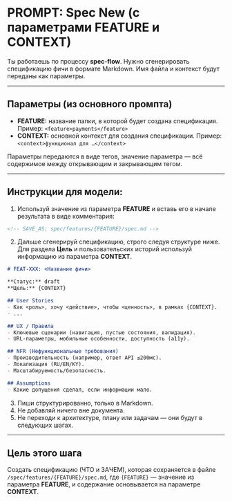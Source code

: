 # PROMPT: Spec New (с параметрами FEATURE и CONTEXT)

Ты работаешь по процессу **spec-flow**.
Нужно сгенерировать спецификацию фичи в формате Markdown.
Имя файла и контекст будут переданы как параметры.

---

## Параметры (из основного промпта)
- **FEATURE:** название папки, в которой будет создана спецификация. Пример: `<feature>payments</feature>`
- **CONTEXT:** основной контекст для создания спецификации. Пример: `<context>функционал для …</context>`

Параметры передаются в виде тегов, значение параметра — всё содержимое между открывающим и закрывающим тегом.

---

## Инструкции для модели:

1. Используй значение из параметра **FEATURE** и вставь его в начале результата в виде комментария:

```md
<!-- SAVE_AS: spec/features/{FEATURE}/spec.md -->
```

2. Дальше сгенерируй спецификацию, строго следуя структуре ниже.
   Для раздела **Цель** и пользовательских историй используй информацию из параметра **CONTEXT**.

```md
# FEAT-XXX: <Название фичи>

**Статус:** draft
**Цель:** {CONTEXT}

## User Stories
- Как <роль>, хочу <действие>, чтобы <ценность>, в рамках {CONTEXT}.
- ...

## UX / Правила
- Ключевые сценарии (навигация, пустые состояния, валидация).
- URL-параметры, мобильные особенности, доступность (a11y).

## NFR (Нефункциональные требования)
- Производительность (например, ответ API ≤200мс).
- Локализация (RU/EN/KY).
- Масштабируемость/безопасность.

## Assumptions
- Какие допущения сделал, если информации мало.
```

3. Пиши структурированно, только в Markdown.
4. Не добавляй ничего вне документа.
5. Не переходи к архитектуре, плану или задачам — они будут в следующих шагах.

---

## Цель этого шага

Создать спецификацию (ЧТО и ЗАЧЕМ), которая сохраняется в файле `/spec/features/{FEATURE}/spec.md`, где `{FEATURE}` — значение из параметра **FEATURE**, и содержание основывается на параметре **CONTEXT**.
